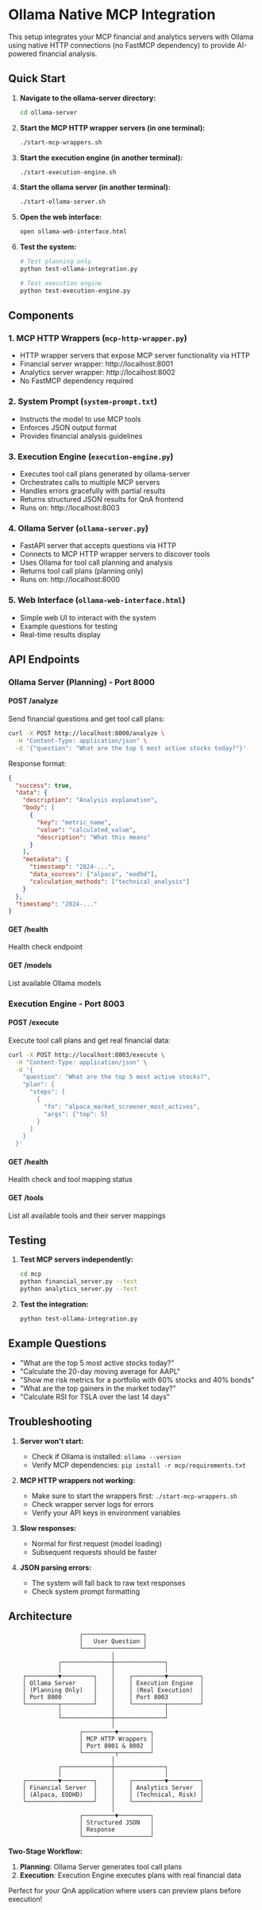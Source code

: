 # Ollama Native MCP Integration

This setup integrates your MCP financial and analytics servers with Ollama using native HTTP connections (no FastMCP dependency) to provide AI-powered financial analysis.

## Quick Start

1. **Navigate to the ollama-server directory:**
   ```bash
   cd ollama-server
   ```

2. **Start the MCP HTTP wrapper servers (in one terminal):**
   ```bash
   ./start-mcp-wrappers.sh
   ```

3. **Start the execution engine (in another terminal):**
   ```bash
   ./start-execution-engine.sh
   ```

4. **Start the ollama server (in another terminal):**
   ```bash
   ./start-ollama-server.sh
   ```

5. **Open the web interface:**
   ```bash
   open ollama-web-interface.html
   ```

6. **Test the system:**
   ```bash
   # Test planning only
   python test-ollama-integration.py
   
   # Test execution engine
   python test-execution-engine.py
   ```

## Components

### 1. MCP HTTP Wrappers (`mcp-http-wrapper.py`)
- HTTP wrapper servers that expose MCP server functionality via HTTP
- Financial server wrapper: http://localhost:8001
- Analytics server wrapper: http://localhost:8002
- No FastMCP dependency required

### 2. System Prompt (`system-prompt.txt`)
- Instructs the model to use MCP tools
- Enforces JSON output format
- Provides financial analysis guidelines

### 3. Execution Engine (`execution-engine.py`)
- Executes tool call plans generated by ollama-server
- Orchestrates calls to multiple MCP servers  
- Handles errors gracefully with partial results
- Returns structured JSON results for QnA frontend
- Runs on: http://localhost:8003

### 4. Ollama Server (`ollama-server.py`)
- FastAPI server that accepts questions via HTTP
- Connects to MCP HTTP wrapper servers to discover tools
- Uses Ollama for tool call planning and analysis
- Returns tool call plans (planning only)
- Runs on: http://localhost:8000

### 5. Web Interface (`ollama-web-interface.html`)
- Simple web UI to interact with the system
- Example questions for testing
- Real-time results display

## API Endpoints

### Ollama Server (Planning) - Port 8000

#### POST /analyze
Send financial questions and get tool call plans:

```bash
curl -X POST http://localhost:8000/analyze \
  -H "Content-Type: application/json" \
  -d '{"question": "What are the top 5 most active stocks today?"}'
```

Response format:
```json
{
  "success": true,
  "data": {
    "description": "Analysis explanation",
    "body": [
      {
        "key": "metric_name",
        "value": "calculated_value",
        "description": "What this means"
      }
    ],
    "metadata": {
      "timestamp": "2024-...",
      "data_sources": ["alpaca", "eodhd"],
      "calculation_methods": ["technical_analysis"]
    }
  },
  "timestamp": "2024-..."
}
```

#### GET /health
Health check endpoint

#### GET /models  
List available Ollama models

### Execution Engine - Port 8003

#### POST /execute
Execute tool call plans and get real financial data:

```bash
curl -X POST http://localhost:8003/execute \
  -H "Content-Type: application/json" \
  -d '{
    "question": "What are the top 5 most active stocks?",
    "plan": {
      "steps": [
        {
          "fn": "alpaca_market_screener_most_actives", 
          "args": {"top": 5}
        }
      ]
    }
  }'
```

#### GET /health
Health check and tool mapping status

#### GET /tools
List all available tools and their server mappings

## Testing

1. **Test MCP servers independently:**
   ```bash
   cd mcp
   python financial_server.py --test
   python analytics_server.py --test
   ```

2. **Test the integration:**
   ```bash
   python test-ollama-integration.py
   ```

## Example Questions

- "What are the top 5 most active stocks today?"
- "Calculate the 20-day moving average for AAPL"
- "Show me risk metrics for a portfolio with 60% stocks and 40% bonds"
- "What are the top gainers in the market today?"
- "Calculate RSI for TSLA over the last 14 days"

## Troubleshooting

1. **Server won't start:**
   - Check if Ollama is installed: `ollama --version`
   - Verify MCP dependencies: `pip install -r mcp/requirements.txt`

2. **MCP HTTP wrappers not working:**
   - Make sure to start the wrappers first: `./start-mcp-wrappers.sh`
   - Check wrapper server logs for errors
   - Verify your API keys in environment variables

3. **Slow responses:**
   - Normal for first request (model loading)
   - Subsequent requests should be faster

4. **JSON parsing errors:**
   - The system will fall back to raw text responses
   - Check system prompt formatting

## Architecture

```
                    ┌─────────────────┐
                    │   User Question │
                    └─────────────────┘
                             │
              ┌──────────────┼──────────────┐
              │              │              │
    ┌─────────▼─────────┐    │    ┌─────────▼─────────┐
    │ Ollama Server     │    │    │ Execution Engine  │
    │ (Planning Only)   │    │    │ (Real Execution)  │ 
    │ Port 8000         │    │    │ Port 8003         │
    └─────────┬─────────┘    │    └─────────┬─────────┘
              │              │              │
              └──────────────┼──────────────┘
                             │
                    ┌─────────▼─────────┐
                    │ MCP HTTP Wrappers │
                    │ Port 8001 & 8002  │
                    └─────────┬─────────┘
                             │
              ┌──────────────┼──────────────┐
              │              │              │
    ┌─────────▼─────────┐    │    ┌─────────▼─────────┐
    │ Financial Server  │    │    │ Analytics Server  │
    │ (Alpaca, EODHD)   │    │    │ (Technical, Risk) │
    └───────────────────┘    │    └───────────────────┘
                             │
                    ┌─────────▼─────────┐
                    │ Structured JSON   │
                    │ Response          │
                    └───────────────────┘
```

**Two-Stage Workflow:**
1. **Planning**: Ollama Server generates tool call plans
2. **Execution**: Execution Engine executes plans with real financial data

Perfect for your QnA application where users can preview plans before execution!
